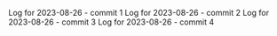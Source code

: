 Log for 2023-08-26 - commit 1
Log for 2023-08-26 - commit 2
Log for 2023-08-26 - commit 3
Log for 2023-08-26 - commit 4
